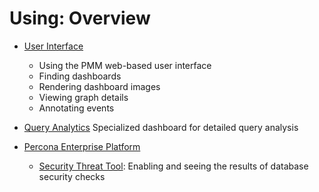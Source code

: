 # Using: Overview

- [User Interface](interface.md)
    - Using the PMM web-based user interface
    - Finding dashboards
    - Rendering dashboard images
    - Viewing graph details
    - Annotating events

- [Query Analytics](query-analytics.md)
    Specialized dashboard for detailed query analysis

- [Percona Enterprise Platform](platform/index.md)
    - [Security Threat Tool](platform/security-threat-tool.md): Enabling and seeing the results of database security checks
